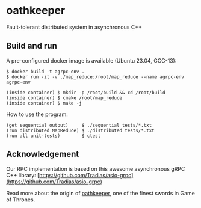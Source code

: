 # oathkeeper

Fault-tolerant distributed system in asynchronous C++

## Build and run

A pre-configured docker image is available (Ubuntu 23.04, GCC-13):

```shell
$ docker build -t agrpc-env .
$ docker run -it -v ./map_reduce:/root/map_reduce --name agrpc-env agrpc-env

(inside container) $ mkdir -p /root/build && cd /root/build
(inside container) $ cmake /root/map_reduce
(inside container) $ make -j
```

How to use the program:

```shell
(get sequential output)     $ ./sequential tests/*.txt
(run distributed MapReduce) $ ./distributed tests/*.txt
(run all unit-tests)        $ ctest
```

## Acknowledgement

Our RPC implementation is based on this awesome asynchronous gRPC C++ library:
[https://github.com/Tradias/asio-grpc](https://github.com/Tradias/asio-grpc)

Read more about the origin of
[oathkeeper](https://gameofthrones.fandom.com/wiki/Oathkeeper), one of the
finest swords in Game of Thrones.
